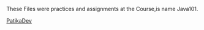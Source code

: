 
These Files were practices and assignments at the Course,is name Java101.

[PatikaDev](https://www.patika.dev/tr)
